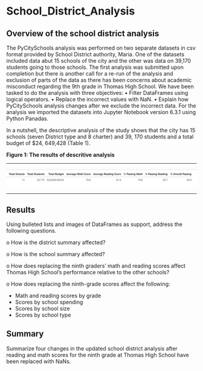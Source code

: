 # School_District_Analysis

## Overview of the school district analysis 

The PyCitySchools analysis was performed on two separate datasets in csv format provided by School District authority, Maria. One of the datasets included data abut 15 schools of the city and the other was data on 39,170 students going to those schools. The first analysis was submitted upon completion but there is another call for a re-run of the analysis and exclusion of parts of the data as there has been concerns about academic misconduct regarding the 9th grade in Thomas High School. 
We have been tasked to do the analysis with three objectives: 
 •	Filter DataFrames using logical operators.
 •	Replace the incorrect values with NaN.
 •	Explain how PyCitySchools analysis changes after we exclude the incorrect data.
For the analysis we imported the datasets into Jupyter Notebook version 6.3.1 using Python Panadas. 

In a nutshell, the descriptive analysis of the study shows that the city has 15 schools (seven District type and 8 charter) and 39, 170 students and a total budget of $24, 649,428 (Table 1).

**Figure 1: The results of descritive analysis**

-------
![1-Descriptive.png](https://github.com/BHashemi2021/School_District_Analysis/blob/main/Resources/1-Descriptive.png)

------

## Results

Using bulleted lists and images of DataFrames as support, address the following questions.

o	How is the district summary affected?

o	How is the school summary affected?

o	How does replacing the ninth graders’ math and reading scores affect Thomas High School’s performance relative to the other schools?

o	How does replacing the ninth-grade scores affect the following:

  * Math and reading scores by grade
  * Scores by school spending
  * Scores by school size
  * Scores by school type

## Summary

Summarize four changes in the updated school district analysis after reading and math scores for the ninth grade at Thomas High School have been replaced with NaNs.
